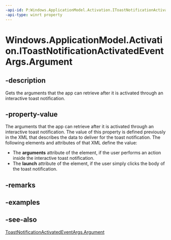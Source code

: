 ```yaml
---
-api-id: P:Windows.ApplicationModel.Activation.IToastNotificationActivatedEventArgs.Argument
-api-type: winrt property
---
```


<!-- Property syntax
public string Argument { get; }
-->

# Windows.ApplicationModel.Activation.IToastNotificationActivatedEventArgs.Argument

## -description
Gets the arguments that the app can retrieve after it is activated through an interactive toast notification.

## -property-value
The arguments that the app can retrieve after it is activated through an interactive toast notification. The value of this property is defined previously in the XML that describes the data to deliver for the toast notification. The following elements and attributes of that XML define the value:


+ The **arguments** attribute of the  element, if the user performs an action inside the interactive toast notification.
+ The **launch** attribute of the  element, if the user simply clicks the body of the toast notification.


## -remarks

## -examples

## -see-also
[ToastNotificationActivatedEventArgs.Argument](toastnotificationactivatedeventargs_argument.md)